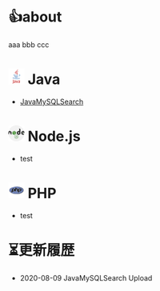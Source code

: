 <!-- ### Hi there 👋 -->

# 👍about
aaa
bbb
ccc


# <img src="https://raw.githubusercontent.com/halucc/halucc/master/java.svg" width="32"> Java
- [JavaMySQLSearch](https://github.com/halucc/JavaMySQLSearch)

# <img src="https://raw.githubusercontent.com/halucc/halucc/master/nodejs-2.svg" width="32"> Node.js
- test

# <img src="https://raw.githubusercontent.com/halucc/halucc/master/php.svg" width="32"> PHP
- test


# ⏳更新履歴
- 2020-08-09 JavaMySQLSearch Upload

<!--
**halucc/halucc** is a ✨ _special_ ✨ repository because its `README.md` (this file) appears on your GitHub profile.

Here are some ideas to get you started:

- 🔭 I’m currently working on ...
- 🌱 I’m currently learning ...
- 👯 I’m looking to collaborate on ...
- 🤔 I’m looking for help with ...
- 💬 Ask me about ...
- 📫 How to reach me: ...
- 😄 Pronouns: ...
- ⚡ Fun fact: ...
-->
